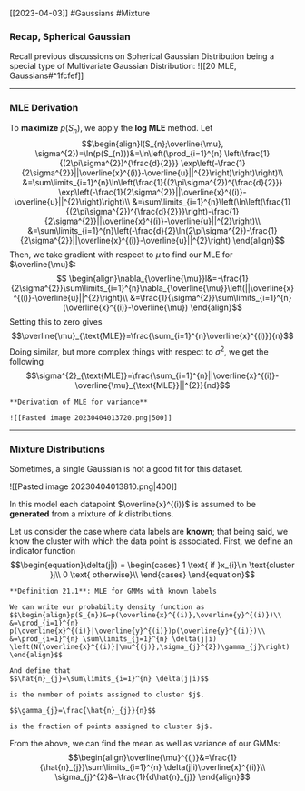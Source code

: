 [[2023-04-03]] #Gaussians #Mixture

### Recap, Spherical Gaussian
Recall previous discussions on Spherical Gaussian Distribution being a special type of Multivariate Gaussian Distribution: ![[20 MLE, Gaussians#^1fcfef]]

---

### MLE Derivation
To **maximize** $p(S_n)$, we apply the **log MLE** method. Let $$\begin{align}l(S_{n};\overline{\mu}, \sigma^{2})=\ln(p(S_{n}))&=\ln\left(\prod_{i=1}^{n} \left(\frac{1}{(2\pi\sigma^{2})^{\frac{d}{2}}} \exp\left(-\frac{1}{2\sigma^{2}}||\overline{x}^{(i)}-\overline{u}||^{2}\right)\right)\right)\\
&=\sum\limits_{i=1}^{n}\ln\left(\frac{1}{(2\pi\sigma^{2})^{\frac{d}{2}}} \exp\left(-\frac{1}{2\sigma^{2}}||\overline{x}^{(i)}-\overline{u}||^{2}\right)\right)\\
&=\sum\limits_{i=1}^{n}\left(\ln\left(\frac{1}{(2\pi\sigma^{2})^{\frac{d}{2}}}\right)-\frac{1}{2\sigma^{2}}||\overline{x}^{(i)}-\overline{u}||^{2}\right)\\
&=\sum\limits_{i=1}^{n}\left(-\frac{d}{2}\ln(2\pi\sigma^{2})-\frac{1}{2\sigma^{2}}||\overline{x}^{(i)}-\overline{u}||^{2}\right)
\end{align}$$
Then, we take gradient with respect to $\mu$ to find our MLE for $\overline{\mu}$: $$
\begin{align}\nabla_{\overline{\mu}}l&=-\frac{1}{2\sigma^{2}}\sum\limits_{i=1}^{n}\nabla_{\overline{\mu}}\left(||\overline{x}^{(i)}-\overline{u}||^{2}\right)\\
&=\frac{1}{\sigma^{2}}\sum\limits_{i=1}^{n}(\overline{x}^{(i)}-\overline{\mu})
\end{align}$$
Setting this to zero gives $$\overline{\mu}_{\text{MLE}}=\frac{\sum_{i=1}^{n}\overline{x}^{(i)}}{n}$$
Doing similar, but more complex things with respect to $\sigma^{2}$, we get the following $$\sigma^{2}_{\text{MLE}}=\frac{\sum_{i=1}^{n}||\overline{x}^{(i)}-\overline{\mu}_{\text{MLE}}||^{2}}{nd}$$

```ad-info
**Derivation of MLE for variance**

![[Pasted image 20230404013720.png|500]]

```

---

### Mixture Distributions
Sometimes, a single Gaussian is not a good fit for this dataset.

![[Pasted image 20230404013810.png|400]]

In this model each datapoint $\overline{x}^{(i)}$ is assumed to be **generated** from a mixture of $k$ distributions.

Let us consider the case where data labels are **known**; that being said, we know the cluster with which the data point is associated. First, we define an indicator function $$\begin{equation}\delta(j|i) =
    \begin{cases}
      1 \text{ if }x_{i}\in \text{cluster }j\\
      0 \text{ otherwise}\\
    \end{cases} \end{equation}$$
```ad-important
**Definition 21.1**: MLE for GMMs with known labels

We can write our probability density function as $$\begin{align}p(S_{n})&=p(\overline{x}^{(i)},\overline{y}^{(i)})\\
&=\prod_{i=1}^{n} p(\overline{x}^{(i)}|\overline{y}^{(i)})p(\overline{y}^{(i)})\\
&=\prod_{i=1}^{n} \sum\limits_{j=1}^{n} \delta(j|i) \left(N(\overline{x}^{(i)}|\mu^{(j)},\sigma_{j}^{2})\gamma_{j}\right)
\end{align}$$

And define that
$$\hat{n}_{j}=\sum\limits_{i=1}^{n} \delta(j|i)$$

is the number of points assigned to cluster $j$.

$$\gamma_{j}=\frac{\hat{n}_{j}}{n}$$

is the fraction of points assigned to cluster $j$.
```

From the above, we can find the mean as well as variance of our GMMs: $$\begin{align}\overline{\mu}^{(j)}&=\frac{1}{\hat{n}_{j}}\sum\limits_{i=1}^{n} \delta(j|i)\overline{x}^{(i)}\\
\sigma_{j}^{2}&=\frac{1}{d\hat{n}_{j}}
\end{align}$$

